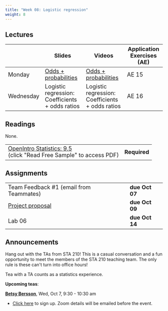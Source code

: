 ```yaml
---
title: "Week 08: Logistic regression"
weight: 8
---
```


<style>
table {
font-size: 18px;
}

</style>

## Lectures

|           | Slides                   | Videos | Application Exercises (AE) |
|-----------|--------------------------|--------|--------|
| Monday    | [Odds + probabilities](https://sta210-fa20.netlify.app/slides/15-logistic-odds.html)| [Odds + probabilities](https://warpwire.duke.edu/w/WZQEAA/)  | AE 15|
| Wednesday | Logistic regression: Coefficients + odds ratios| Logistic regression: Coefficients + odds ratios | AE 16|

## Readings

None.

|            |   |
|------------|---|
| [OpenIntro Statistics: 9.5 ](https://leanpub.com/openintro-statistics) <br> (click "Read Free Sample" to access PDF) | **Required**   |



## Assignments

|                        |   |
|------------------------|---|
| Team Feedback #1 (email from Teammates) | **due Oct 07** |
| [Project proposal](https://sta210-fa20.netlify.app/project/#project-proposal) | **due Oct 09** |
| Lab 06 | **due Oct 14**


## Announcements

Hang out with the TAs from STA 210! This is a casual conversation and a fun opportunity to meet the members of the STA 210 teaching team. The only rule is these can't turn into office hours! 

Tea with a TA counts as a statistics experience.

**Upcoming teas**: 

**[Betsy Bersson](https://www.linkedin.com/in/betsy-bersson-37171570/)**, Wed, Oct 7, 9:30 - 10:30 am
  - [Click here](https://forms.gle/naEn88fnJDEZhdVL7) to sign up. Zoom details will be emailed before the event.



